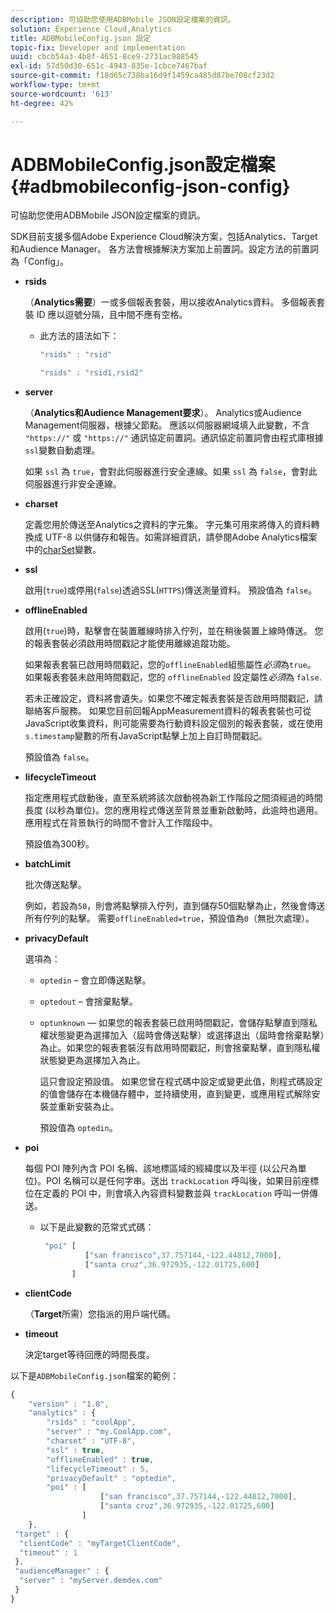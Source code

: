 ```yaml
---
description: 可協助您使用ADBMobile JSON設定檔案的資訊。
solution: Experience Cloud,Analytics
title: ADBMobileConfig.json 設定
topic-fix: Developer and implementation
uuid: cbcb54a3-4b8f-4651-8ce9-2731ac988545
exl-id: 57d50d30-651c-4943-835e-1cbce7467baf
source-git-commit: f18d65c738ba16d9f1459ca485d87be708cf23d2
workflow-type: tm+mt
source-wordcount: '613'
ht-degree: 42%

---
```


# ADBMobileConfig.json設定檔案 {#adbmobileconfig-json-config}

可協助您使用ADBMobile JSON設定檔案的資訊。

SDK目前支援多個Adobe Experience Cloud解決方案，包括Analytics、Target和Audience Manager。 各方法會根據解決方案加上前置詞。設定方法的前置詞為「Config」。

* **rsids**

   （**Analytics需要**）一或多個報表套裝，用以接收Analytics資料。 多個報表套裝 ID 應以逗號分隔，且中間不應有空格。

   * 此方法的語法如下：

      ```js
      "rsids" : "rsid"
      ```

      ```js
      "rsids" : "rsid1,rsid2"
      ```

* **server**

   （**Analytics和Audience Management要求**）。 Analytics或Audience Management伺服器，根據父節點。 應該以伺服器網域填入此變數，不含 `"https://"` 或 `"https://"` 通訊協定前置詞。通訊協定前置詞會由程式庫根據`ssl`變數自動處理。

   如果 `ssl` 為 `true`，會對此伺服器進行安全連線。如果 `ssl` 為 `false`，會對此伺服器進行非安全連線。

* **charset**

   定義您用於傳送至Analytics之資料的字元集。 字元集可用來將傳入的資料轉換成 UTF-8 以供儲存和報告。如需詳細資訊，請參閱Adobe Analytics檔案中的[charSet](https://experienceleague.adobe.com/docs/analytics/implementation/vars/config-vars/charset.html)變數。

* **ssl**

   啟用(`true`)或停用(`false`)透過SSL(`HTTPS`)傳送測量資料。 預設值為 `false`。

* **offlineEnabled**

   啟用(`true`)時，點擊會在裝置離線時排入佇列，並在稍後裝置上線時傳送。 您的報表套裝必須啟用時間戳記才能使用離線追蹤功能。

   如果報表套裝已啟用時間戳記，您的`offlineEnabled`組態屬性&#x200B;*必須*&#x200B;為`true`。 如果報表套裝未啟用時間戳記，您的 `offlineEnabled` 設定屬性&#x200B;*必須*&#x200B;為 `false`.

   若未正確設定，資料將會遺失。如果您不確定報表套裝是否啟用時間戳記，請聯絡客戶服務。 如果您目前回報AppMeasurement資料的報表套裝也可從JavaScript收集資料，則可能需要為行動資料設定個別的報表套裝，或在使用`s.timestamp`變數的所有JavaScript點擊上加上自訂時間戳記。

   預設值為 `false`。

* **lifecycleTimeout**

   指定應用程式啟動後，直至系統將該次啟動視為新工作階段之間須經過的時間長度 (以秒為單位)。您的應用程式傳送至背景並重新啟動時，此逾時也適用。應用程式在背景執行的時間不會計入工作階段中。

   預設值為300秒。

* **batchLimit**

   批次傳送點擊。

   例如，若設為`50`，則會將點擊排入佇列，直到儲存50個點擊為止，然後會傳送所有佇列的點擊。 需要`offlineEnabled=true`，預設值為`0`（無批次處理）。

* **privacyDefault**

   選項為：

   * `optedin` – 會立即傳送點擊。
   * `optedout` – 會捨棄點擊。
   * `optunknown`  — 如果您的報表套裝已啟用時間戳記，會儲存點擊直到隱私權狀態變更為選擇加入（屆時會傳送點擊）或選擇退出（屆時會捨棄點擊）為止。如果您的報表套裝沒有啟用時間戳記，則會捨棄點擊，直到隱私權狀態變更為選擇加入為止。

      這只會設定預設值。 如果您曾在程式碼中設定或變更此值，則程式碼設定的值會儲存在本機儲存體中，並持續使用，直到變更，或應用程式解除安裝並重新安裝為止。

      預設值為 `optedin`。

* **poi**

   每個 POI 陣列內含 POI 名稱、該地標區域的經緯度以及半徑 (以公尺為單位)。POI 名稱可以是任何字串。送出 `trackLocation` 呼叫後，如果目前座標位在定義的 POI 中，則會填入內容資料變數並與 `trackLocation` 呼叫一併傳送。

   * 以下是此變數的范常式式碼：

      ```js
       "poi" [ 
                ["san francisco",37.757144,-122.44812,7000], 
                ["santa cruz",36.972935,-122.01725,600] 
             ]
      ```

* **clientCode**

   （**Target**&#x200B;所需）您指派的用戶端代碼。

* **timeout**

   決定target等待回應的時間長度。

以下是`ADBMobileConfig.json`檔案的範例：

```js
{ 
    "version" : "1.0",
    "analytics" : {
        "rsids" : "coolApp",
        "server" : "my.CoolApp.com",
        "charset" : "UTF-8",
        "ssl" : true,
        "offlineEnabled" : true,
        "lifecycleTimeout" : 5,
        "privacyDefault" : "optedin",
        "poi" : [ 
                    ["san francisco",37.757144,-122.44812,7000],
                    ["santa cruz",36.972935,-122.01725,600]
                ]
    },
 "target" : {
  "clientCode" : "myTargetClientCode",
  "timeout" : 1
 },
 "audienceManager" : {
  "server" : "myServer.demdex.com"
 }
}
```
